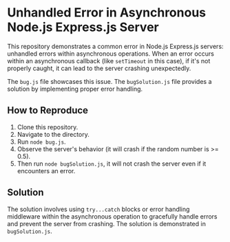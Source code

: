 # Unhandled Error in Asynchronous Node.js Express.js Server

This repository demonstrates a common error in Node.js Express.js servers: unhandled errors within asynchronous operations.  When an error occurs within an asynchronous callback (like `setTimeout` in this case), if it's not properly caught, it can lead to the server crashing unexpectedly.

The `bug.js` file showcases this issue. The `bugSolution.js` file provides a solution by implementing proper error handling.

## How to Reproduce

1. Clone this repository.
2. Navigate to the directory.
3. Run `node bug.js`.
4. Observe the server's behavior (it will crash if the random number is >= 0.5).
5. Then run `node bugSolution.js`, it will not crash the server even if it encounters an error.

## Solution

The solution involves using `try...catch` blocks or error handling middleware within the asynchronous operation to gracefully handle errors and prevent the server from crashing. The solution is demonstrated in `bugSolution.js`.